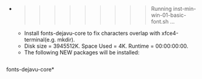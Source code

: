 * >>>>>>>>> Running inst-min-win-01-basic-font.sh ...
  * Install fonts-dejavu-core to fix characters overlap with xfce4-terminal(e.g. mkdir).
  * Disk size = 3945512K. Space Used = 4K. Runtime = 00:00:00:00.
  * The following NEW packages will be installed:
  ```bash
fonts-dejavu-core*
  ```
